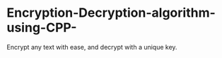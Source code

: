 # Encryption-Decryption-algorithm-using-CPP-
Encrypt any text with ease, and decrypt with a unique key. 
